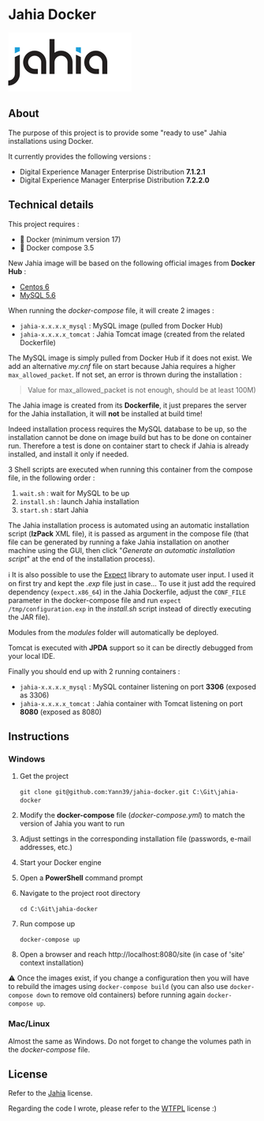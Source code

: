 # Jahia Docker

![Jahia logo](doc/logo-jahia-2016.png "Jahia logo")

## About
The purpose of this project is to provide some "ready to use" Jahia installations using Docker.

It currently provides the following versions :
 - Digital Experience Manager Enterprise Distribution **7.1.2.1**
 - Digital Experience Manager Enterprise Distribution **7.2.2.0**

## Technical details

This project requires :
 - :whale: Docker (minimum version 17)
 - :whale2: Docker compose 3.5

New Jahia image will be based on the following official images from **Docker Hub** :
 - [Centos 6](https://hub.docker.com/_/centos/)
 - [MySQL 5.6](https://hub.docker.com/_/mysql/)

When running the _docker-compose_ file, it will create 2 images :
 - `jahia-x.x.x.x_mysql` : MySQL image (pulled from Docker Hub)
 - `jahia-x.x.x.x_tomcat` : Jahia Tomcat image (created from the related Dockerfile)

The MySQL image is simply pulled from Docker Hub if it does not exist. We add an alternative _my.cnf_ file on start
because Jahia requires a higher `max_allowed_packet`. If not set, an error is thrown during the installation : 

 > Value for max_allowed_packet is not enough, should be at least 100M)

The Jahia image is created from its **Dockerfile**, it just prepares the server for the Jahia installation, it will
**not** be installed at build time!

Indeed installation process requires the MySQL database to be up, so the installation cannot be done on image build but
has to be done on container run. Therefore a test is done on container start to check if Jahia is already installed,
and install it only if needed.

3 Shell scripts are executed when running this container from the compose file, in the following order :
 1. `wait.sh` : wait for MySQL to be up
 2. `install.sh` : launch Jahia installation
 3. `start.sh` : start Jahia

The Jahia installation process is automated using an automatic installation script (**IzPack** XML file), it is passed
as argument in the compose file (that file can be generated by running a fake Jahia installation on another machine
using the GUI, then click "_Generate an automatic installation script_" at the end of the installation process).

:information_source: It is also possible to use the [Expect](https://core.tcl.tk/expect/index) library to automate user
input. I used it on first try and kept the _.exp_ file just in case... To use it just add the required dependency
(`expect.x86_64`) in the Jahia Dockerfile, adjust the `CONF_FILE` parameter in the docker-compose file and run
`expect /tmp/configuration.exp` in the _install.sh_ script instead of directly executing the JAR file).

Modules from the _modules_ folder will automatically be deployed.

Tomcat is executed with **JPDA** support so it can be directly debugged from your local IDE.

Finally you should end up with 2 running containers :
  - `jahia-x.x.x.x_mysql` : MySQL container listening on port **3306** (exposed as 3306)
  - `jahia-x.x.x.x_tomcat` : Jahia container with Tomcat listening on port **8080** (exposed as 8080)

## Instructions

### Windows

1. Get the project

    `git clone git@github.com:Yann39/jahia-docker.git C:\Git\jahia-docker`

2. Modify the **docker-compose** file (_docker-compose.yml_) to match the version of Jahia you want to run
3. Adjust settings in the corresponding installation file (passwords, e-mail addresses, etc.)
4. Start your Docker engine
5. Open a **PowerShell** command prompt
6. Navigate to the project root directory

    `cd C:\Git\jahia-docker`

7. Run compose up

    `docker-compose up`

8. Open a browser and reach http://localhost:8080/site (in case of 'site' context installation)

:warning: Once the images exist, if you change a configuration then you will have to rebuild the images using `docker-compose build`
(you can also use `docker-compose down` to remove old containers) before running again `docker-compose up`.

### Mac/Linux

Almost the same as Windows.
Do not forget to change the volumes path in the _docker-compose_ file.

## License

Refer to the [Jahia](https://www.jahia.com) license.

Regarding the code I wrote, please refer to the [WTFPL](http://www.wtfpl.net/) license :)